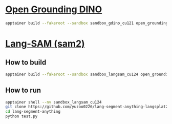 # [Open Grounding DINO](https://github.com/longzw1997/Open-GroundingDino)

```bash
apptainer build --fakeroot --sandbox sandbox_gdino_cu121 open_grounding_dino.def
```

# [Lang-SAM (sam2)](https://github.com/yuzoo0226/lang-segment-anything-langsplat2.git)

## How to build

```bash
apptainer build --fakeroot --sandbox sandbox_langsam_cu124 open_grounding_dino.def
```

## How to run

```bash
apptainer shell --nv sandbox_langsam_cu124
git clone https://github.com/yuzoo0226/lang-segment-anything-langsplat2.git
cd lang-segment-anything
python test.py
```
